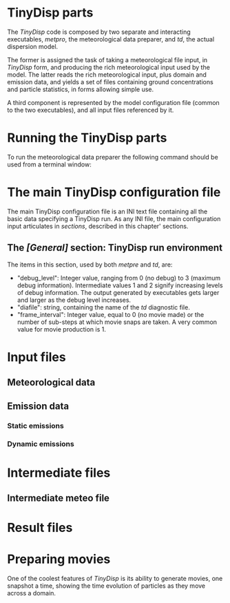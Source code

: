 # TinyDisp parts

The _TinyDisp_ code is composed by two separate and interacting executables, *metpro*, the meteorological data preparer, and *td*, the actual dispersion model.

The former is assigned the task of taking a meteorological file input, in _TinyDisp_ form, and producing the rich meteorological input used by the model. The latter reads the rich meteorological input, plus domain and emission data, and yields a set of files containing ground concentrations and particle statistics, in forms allowing simple use.

A third component is represented by the model configuration file (common to the two executables), and all input files referenced by it.

# Running the TinyDisp parts

To run the meteorological data preparer the following command should be used from a terminal window:



# The main TinyDisp configuration file

The main TinyDisp configuration file is an INI text file containing all the basic data specifying a TinyDisp run. As any INI file, the main configuration input articulates in _sections_, described in this chapter' sections.

## The _[General]_ section: TinyDisp run environment

The items in this section, used by both _metpre_ and _td_, are:

* "debug_level": Integer value, ranging from 0 (no debug) to 3 (maximum debug information). Intermediate values 1 and 2 signify increasing levels of debug information. The output generated by executables gets larger and larger as the debug level increases.
* "diafile": string, containing the name of the _td_ diagnostic file.
* "frame_interval": Integer value, equal to 0 (no movie made) or the number of sub-steps at which movie snaps are taken. A very common value for movie production is 1.

# Input files

## Meteorological data

## Emission data

### Static emissions

### Dynamic emissions

# Intermediate files

## Intermediate meteo file

# Result files

# Preparing movies

One of the coolest features of _TinyDisp_ is its ability to generate movies, one snapshot a time, showing the time evolution of particles as they move across a domain.


